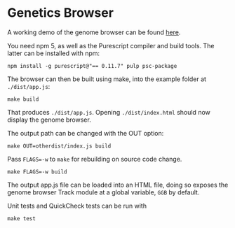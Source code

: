 # Genetics Browser

A working demo of the genome browser can be found [here](https://chfi.github.io/genetics-browser-example/track/).

You need npm 5, as well as the Purescript compiler and build tools. The latter
can be installed with npm:

```shell
npm install -g purescript@"== 0.11.7" pulp psc-package

```

The browser can then be built using make, into the example folder at `./dist/app.js`:

``` shell
make build
```

That produces `./dist/app.js`. Opening `./dist/index.html`
should now display the genome browser.

The output path can be changed with the OUT option:


``` shell
make OUT=otherdist/index.js build
```

Pass `FLAGS=-w` to `make` for rebuilding on source code change.

``` shell
make FLAGS=-w build
```

The output app.js file can be loaded into an HTML file, doing so exposes
the genome browser Track module at a global variable, `GGB` by default.


Unit tests and QuickCheck tests can be run with
```shell
make test
```
